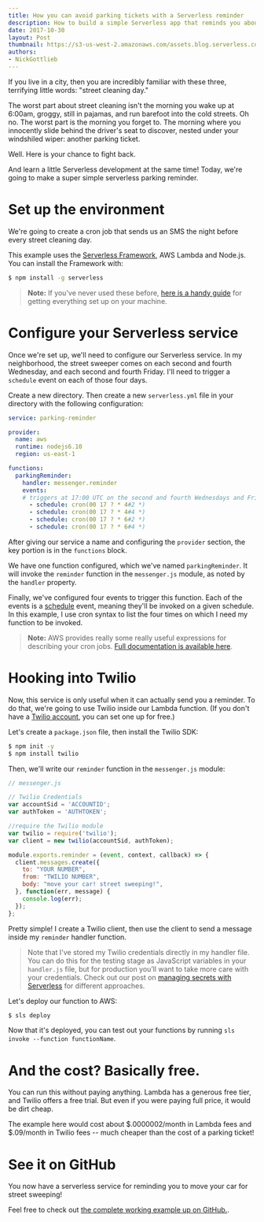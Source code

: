 ```yaml
---
title: How you can avoid parking tickets with a Serverless reminder
description: How to build a simple Serverless app that reminds you about street sweeping days in your neighborhood. Never get a parking ticket again!
date: 2017-10-30
layout: Post
thumbnail: https://s3-us-west-2.amazonaws.com/assets.blog.serverless.com/jordan-andrews-300359.jpg
authors: 
- NickGottlieb
---
```


If you live in a city, then you are incredibly familiar with these three, terrifying little words: "street cleaning day."

The worst part about street cleaning isn't the morning you wake up at 6:00am, groggy, still in pajamas, and run barefoot into the cold streets. Oh no. The worst part is the morning you forget to. The morning where you innocently slide behind the driver's seat to discover, nested under your windshiled wiper: another parking ticket.

Well. Here is your chance to fight back.

And learn a little Serverless development at the same time! Today, we're going to make a super simple serverless parking reminder.

# Set up the environment

We're going to create a cron job that sends us an SMS the night before every street cleaning day.

This example uses the [Serverless Framework](https://www.serverless.com/framework), AWS Lambda and Node.js. You can install the Framework with:

```bash
$ npm install -g serverless
```

> **Note:** If you've never used these before, [here is a handy guide](https://serverless.com/framework/docs/providers/aws/guide/quick-start/) for getting everything set up on your machine. 

# Configure your Serverless service

Once we're set up, we'll need to configure our Serverless service. In my neighborhood, the street sweeper comes on each second and fourth Wednesday, and each second and fourth Friday. I'll need to trigger a `schedule` event on each of those four days.

Create a new directory. Then create a new `serverless.yml` file in your directory with the following configuration: 

```yml
service: parking-reminder

provider:
  name: aws
  runtime: nodejs6.10
  region: us-east-1

functions:
  parkingReminder:
    handler: messenger.reminder
    events:
    # triggers at 17:00 UTC on the second and fourth Wednesdays and Fridays. 
      - schedule: cron(00 17 ? * 4#2 *)
      - schedule: cron(00 17 ? * 4#4 *)
      - schedule: cron(00 17 ? * 6#2 *)
      - schedule: cron(00 17 ? * 6#4 *)
```

After giving our service a name and configuring the `provider` section, the key portion is in the `functions` block.

We have one function configured, which we've named `parkingReminder`. It will invoke the `reminder` function in the `messenger.js` module, as noted by the `handler` property.

Finally, we've configured four events to trigger this function. Each of the events is a [schedule](https://serverless.com/framework/docs/providers/aws/events/schedule/) event, meaning they'll be invoked on a given schedule. In this example, I use cron syntax to list the four times on which I need my function to be invoked.

> **Note:** AWS provides really some really useful expressions for describing your cron jobs. [Full documentation is available here](http://docs.aws.amazon.com/lambda/latest/dg/tutorial-scheduled-events-schedule-expressions.html).

# Hooking into Twilio 

Now, this service is only useful when it can actually send you a reminder. To do that, we're going to use Twilio inside our Lambda function. (If you don't have a [Twilio account](https://www.twilio.com/sms), you can set one up for free.)

Let's create a `package.json` file, then install the Twilio SDK:

```bash
$ npm init -y
$ npm install twilio
```

Then, we'll write our `reminder` function in the `messenger.js` module:

```js
// messenger.js

// Twilio Credentials 
var accountSid = 'ACCOUNTID'; 
var authToken = 'AUTHTOKEN';

//require the Twilio module 
var twilio = require('twilio');
var client = new twilio(accountSid, authToken);

module.exports.reminder = (event, context, callback) => {
  client.messages.create({ 
    to: "YOUR NUMBER", 
    from: "TWILIO NUMBER",
    body: "move your car! street sweeping!", 
  }, function(err, message) { 
    console.log(err); 
  });
};
```

Pretty simple! I create a Twilio client, then use the client to send a message inside my `reminder` handler function.

> Note that I've stored my Twilio credentials directly in my handler file. You can do this for the testing stage as JavaScript variables in your `handler.js` file, but for production you’ll want to take more care with your credentials. Check out our post on [managing secrets with Serverless](https://serverless.com/blog/serverless-secrets-api-keys/) for different approaches.

Let's deploy our function to AWS:

```bash
$ sls deploy
```

Now that it's deployed, you can test out your functions by running `sls invoke --function functionName`.

# And the cost? Basically free.

You can run this without paying anything. Lambda has a generous free tier, and Twilio offers a free trial. But even if you were paying full price, it would be dirt cheap.

The example here would cost about $.0000002/month in Lambda fees and $.09/month in Twilio fees -- much cheaper than the cost of a parking ticket!

# See it on GitHub

You now have a serverless service for reminding you to move your car for street sweeping! 

Feel free to check out [the complete working example up on GitHub.](https://github.com/worldsoup/serverless-parking-reminder).
